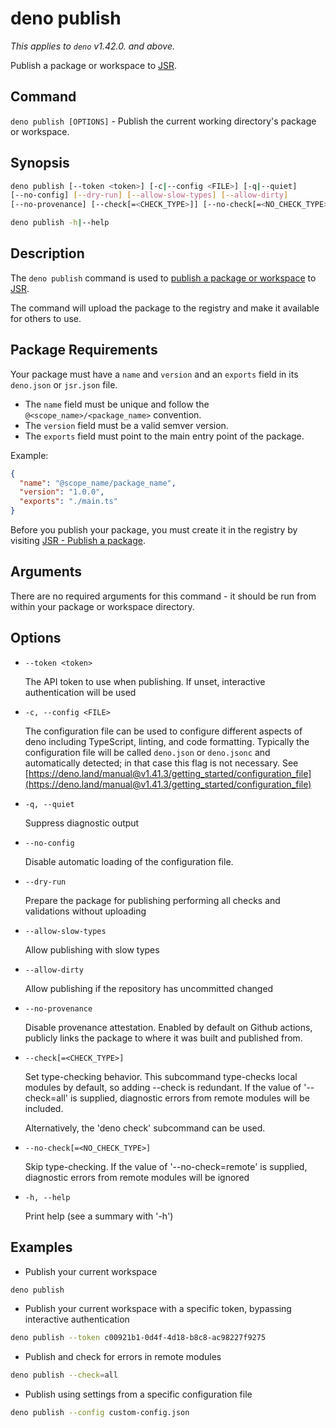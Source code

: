 # deno publish

*This applies to `deno` v1.42.0. and above.*

Publish a package or workspace to [JSR](https://jsr.io/).

## Command

`deno publish [OPTIONS]` - Publish the current working directory's package or workspace.

## Synopsis

```bash
deno publish [--token <token>] [-c|--config <FILE>] [-q|--quiet]
[--no-config] [--dry-run] [--allow-slow-types] [--allow-dirty]
[--no-provenance] [--check[=<CHECK_TYPE>]] [--no-check[=<NO_CHECK_TYPE>]]

deno publish -h|--help
```

## Description

The `deno publish` command is used to [publish a package or workspace](https://jsr.io/docs/publishing-packages) to [JSR](https://jsr.io/).

The command will upload the package to the registry and make it available for others to use.

## Package Requirements

Your package must have a `name` and `version` and an `exports` field in its `deno.json` or `jsr.json` file.

- The `name` field must be unique and follow the `@<scope_name>/<package_name>` convention.
- The `version` field must be a valid semver version.
- The `exports` field must point to the main entry point of the package.

Example:

```json title="deno.json"
{
  "name": "@scope_name/package_name",
  "version": "1.0.0",
  "exports": "./main.ts"
}
```

Before you publish your package, you must create it in the registry by visiting [JSR - Publish a package](https://jsr.io/new).

## Arguments

There are no required arguments for this command - it should be run from within your package or workspace directory.

## Options

- `--token <token>`

    The API token to use when publishing. If unset, interactive authentication will be used

- `-c, --config <FILE>`

    The configuration file can be used to configure different aspects of
    deno including TypeScript, linting, and code formatting. Typically the
    configuration file will be called `deno.json` or `deno.jsonc` and
    automatically detected; in that case this flag is not necessary.
    See [https://deno.land/manual@v1.41.3/getting_started/configuration_file](https://deno.land/manual@v1.41.3/getting_started/configuration_file)

- `-q, --quiet`

    Suppress diagnostic output

- `--no-config`

    Disable automatic loading of the configuration file.

- `--dry-run`

    Prepare the package for publishing performing all checks and validations without uploading

- `--allow-slow-types`

    Allow publishing with slow types

- `--allow-dirty`

    Allow publishing if the repository has uncommitted changed

- `--no-provenance`

    Disable provenance attestation. Enabled by default on Github actions, publicly links the package to where it was built and published from.

- `--check[=<CHECK_TYPE>]`

    Set type-checking behavior. This subcommand type-checks local modules by
    default, so adding --check is redundant.
    If the value of '--check=all' is supplied, diagnostic errors from remote modules
    will be included.

    Alternatively, the 'deno check' subcommand can be used.

- `--no-check[=<NO_CHECK_TYPE>]`

    Skip type-checking. If the value of '--no-check=remote' is supplied,
    diagnostic errors from remote modules will be ignored

- `-h, --help`

    Print help (see a summary with '-h')

## Examples

- Publish your current workspace

```bash
deno publish
```

- Publish your current workspace with a specific token, bypassing interactive authentication

```bash
deno publish --token c00921b1-0d4f-4d18-b8c8-ac98227f9275
```

- Publish and check for errors in remote modules

```bash
deno publish --check=all
```

- Publish using settings from a specific configuration file

```bash
deno publish --config custom-config.json
```
